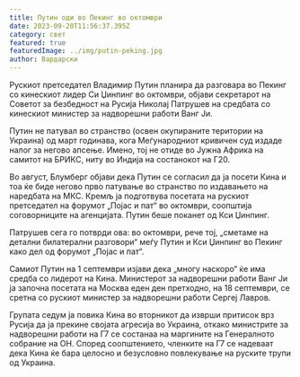 ```yaml
---
title: Путин оди во Пекинг во октомври
date: 2023-09-20T11:56:37.395Z
category: свет
featured: true
featuredImage: ../img/putin-peking.jpg
author: Вардарски
---
```

Рускиот претседател Владимир Путин планира да разговара во Пекинг со кинескиот лидер Си Џинпинг во октомври, објави секретарот на Советот за безбедност на Русија Николај Патрушев на средбата со кинескиот министер за надворешни работи Ванг Ји.

Путин не патувал во странство (освен окупираните територии на Украина) од март годинава, кога Меѓународниот кривичен суд издаде налог за негово апсење. Имено, тој не отиде во Јужна Африка на самитот на БРИКС, ниту во Индија на состанокот на Г20.

Во август, Блумберг објави дека Путин се согласил да ја посети Кина и тоа ќе биде негово прво патување во странство по издавањето на наредбата на МКС. Кремљ ја подготвува посетата на рускиот претседател на форумот „Појас и пат“ во октомври, соопштија соговорниците на агенцијата. Путин беше поканет од Кси Џинпинг.

Патрушев сега го потврди ова: во октомври, рече тој, „сметаме на детални билатерални разговори“ меѓу Путин и Кси Џинпинг во Пекинг како дел од форумот „Појас и пат“.

Самиот Путин на 1 септември изјави дека „многу наскоро“ ќе има средба со лидерот на Кина. Министерот за надворешни работи Ванг Ји ја започна посетата на Москва еден ден претходно, на 18 септември, се сретна со рускиот министер за надворешни работи Сергеј Лавров.

Групата седум ја повика Кина во вторникот да изврши притисок врз Русија да ја прекине својата агресија во Украина, откако министрите за надворешни работи на Г7 се состанаа на маргините на Генералното собрание на ОН. Според соопштението, членките на Г7 се надеваат дека Кина ќе бара целосно и безусловно повлекување на руските трупи од Украина.